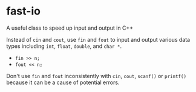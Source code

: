 # fast-io
A useful class to speed up input and output in C++

Instead of `cin` and `cout`, use `fin` and `fout` to input and output various data types including `int`, `float`, `double`, and `char *`.
- `fin >> n;`
- `fout << n;`

Don't use `fin` and `fout` inconsistently with `cin`, `cout`, `scanf()` or `printf()` because it can be a cause of potential errors.
